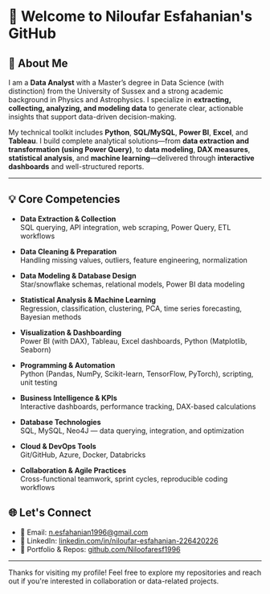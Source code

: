 # 👋 Welcome to Niloufar Esfahanian's GitHub

## 📌 About Me

I am a **Data Analyst** with a Master’s degree in Data Science (with distinction) from the University of Sussex and a strong academic background in Physics and Astrophysics. I specialize in **extracting, collecting, analyzing, and modeling data** to generate clear, actionable insights that support data-driven decision-making.

My technical toolkit includes **Python**, **SQL/MySQL**, **Power BI**, **Excel**, and **Tableau**. I build complete analytical solutions—from **data extraction and transformation (using Power Query)**, to **data modeling**, **DAX measures**, **statistical analysis**, and **machine learning**—delivered through **interactive dashboards** and well-structured reports.

---

## 💡 Core Competencies

- **Data Extraction & Collection**  
  SQL querying, API integration, web scraping, Power Query, ETL workflows

- **Data Cleaning & Preparation**  
  Handling missing values, outliers, feature engineering, normalization

- **Data Modeling & Database Design**  
  Star/snowflake schemas, relational models, Power BI data modeling

- **Statistical Analysis & Machine Learning**  
  Regression, classification, clustering, PCA, time series forecasting, Bayesian methods

- **Visualization & Dashboarding**  
  Power BI (with DAX), Tableau, Excel dashboards, Python (Matplotlib, Seaborn)

- **Programming & Automation**  
  Python (Pandas, NumPy, Scikit-learn, TensorFlow, PyTorch), scripting, unit testing

- **Business Intelligence & KPIs**  
  Interactive dashboards, performance tracking, DAX-based calculations

- **Database Technologies**  
  SQL, MySQL, Neo4J — data querying, integration, and optimization

- **Cloud & DevOps Tools**  
  Git/GitHub, Azure, Docker, Databricks

- **Collaboration & Agile Practices**  
  Cross-functional teamwork, sprint cycles, reproducible coding workflows


## 🌐 Let's Connect

- 📧 Email: n.esfahanian1996@gmail.com  
- 🔗 LinkedIn: [linkedin.com/in/niloufar-esfahanian-226420226](https://www.linkedin.com/in/niloufar-esfahanian-226420226)  
- 💼 Portfolio & Repos: [github.com/Niloofaresf1996](https://github.com/Niloofaresf1996)

---

Thanks for visiting my profile! Feel free to explore my repositories and reach out if you're interested in collaboration or data-related projects.
